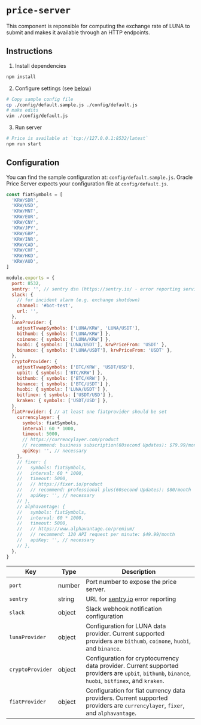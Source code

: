 # `price-server`

This component is reponsible for computing the exchange rate of LUNA to submit and makes it available through an HTTP endpoints.

## Instructions

1. Install dependencies

```sh
npm install
```

2. Configure settings (see [below](#Configuration))

```sh
# Copy sample config file
cp ./config/default.sample.js ./config/default.js
# make edits
vim ./config/default.js
```

3. Run server

```sh
# Price is available at `tcp://127.0.0.1:8532/latest`
npm run start
```

## Configuration

You can find the sample configuration at: `config/default.sample.js`. Oracle Price Server expects your configuration file at `config/default.js`.

```js
const fiatSymbols = [
  'KRW/SDR',
  'KRW/USD',
  'KRW/MNT',
  'KRW/EUR',
  'KRW/CNY',
  'KRW/JPY',
  'KRW/GBP',
  'KRW/INR',
  'KRW/CAD',
  'KRW/CHF',
  'KRW/HKD',
  'KRW/AUD',
]

module.exports = {
  port: 8532,
  sentry: '', // sentry dsn (https://sentry.io/ - error reporting service)
  slack: {
    // for incident alarm (e.g. exchange shutdown)
    channel: '#bot-test',
    url: '',
  },
  lunaProvider: {
    adjustTvwapSymbols: ['LUNA/KRW', 'LUNA/USDT'],
    bithumb: { symbols: ['LUNA/KRW'] },
    coinone: { symbols: ['LUNA/KRW'] },
    huobi: { symbols: ['LUNA/USDT'], krwPriceFrom: 'USDT' },
    binance: { symbols: ['LUNA/USDT'], krwPriceFrom: 'USDT' },
  },
  cryptoProvider: {
    adjustTvwapSymbols: ['BTC/KRW', 'USDT/USD'],
    upbit: { symbols: ['BTC/KRW'] },
    bithumb: { symbols: ['BTC/KRW'] },
    binance: { symbols: ['BTC/USDT'] },
    huobi: { symbols: ['LUNA/USDT'] },
    bitfinex: { symbols: ['USDT/USD'] },
    kraken: { symbols: ['USDT/USD'] },
  },
  fiatProvider: { // at least one fiatprovider should be set
    currencylayer: {
      symbols: fiatSymbols,
      interval: 60 * 1000,
      timeout: 5000,
      // https://currencylayer.com/product
      // recommend: business subscription(60second Updates): $79.99/month
      apiKey: '', // necessary
    },
    // fixer: {
    //   symbols: fiatSymbols,
    //   interval: 60 * 1000,
    //   timeout: 5000,
    //   // https://fixer.io/product
    //   // recommend: professional plus(60second Updates): $80/month
    //   apiKey: '', // necessary
    // },
    // alphavantage: {
    //   symbols: fiatSymbols,
    //   interval: 60 * 1000,
    //   timeout: 5000,
    //   // https://www.alphavantage.co/premium/
    //   // recommend: 120 API request per minute: $49.99/month
    //   apiKey: '', // necessary
    // },
  },
}
```

| Key | Type | Description |
| - | - | - | 
| `port` | number | Port number to expose the price server. | 
| `sentry` | string | URL for [sentry.io](https://sentry.io) error reporting |
| `slack` | object | Slack webhook notification configuration |
| `lunaProvider` | object | Configuration for LUNA data provider. Current supported providers are `bithumb`, `coinone`, `huobi`, and `binance`. |
| `cryptoProvider` | object | Configuration for cryptocurrency data provider. Current supported providers are `upbit`, `bithumb`, `binance`, `huobi`, `bitfinex`, and `kraken`. |
| `fiatProvider` | object | Configuration for fiat currency data providers. Current supported providers are `currencylayer`, `fixer`, and `alphavantage`. |

